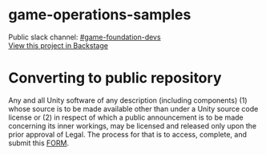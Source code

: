 # game-operations-samples
Public slack channel: [#game-foundation-devs](https://unity.slack.com/messages/CGHH4DE9J/) <br/>
[View this project in Backstage](https://backstage.corp.unity3d.com/catalog/default/component/game-operations-samples) <br/>
# Converting to public repository
Any and all Unity software of any description (including components) (1) whose source is to be made available other than under a Unity source code license or (2) in respect of which a public announcement is to be made concerning its inner workings, may be licensed and released only upon the prior approval of Legal.
The process for that is to access, complete, and submit this [FORM](https://docs.google.com/forms/d/e/1FAIpQLSe3H6PARLPIkWVjdB_zMvuIuIVtrqNiGlEt1yshkMCmCMirvA/viewform).
